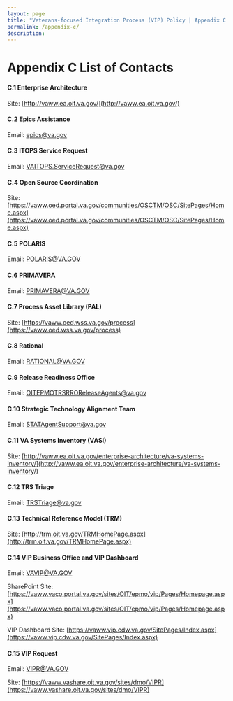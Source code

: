 ```yaml
---
layout: page
title: "Veterans-focused Integration Process (VIP) Policy | Appendix C: Contacts"
permalink: /appendix-c/
description:
---
```


# Appendix C List of Contacts

#### C.1 Enterprise Architecture

Site: [http://vaww.ea.oit.va.gov/](http://vaww.ea.oit.va.gov/)

#### C.2 Epics Assistance

Email: [epics@va.gov](mailto:epics@va.gov)

#### C.3 ITOPS Service Request

Email: [VAITOPS.ServiceRequest@va.gov](mailto:VAITOPS.ServiceRequest@va.gov)

#### C.4 Open Source Coordination

Site: [https://vaww.oed.portal.va.gov/communities/OSCTM/OSC/SitePages/Home.aspx](https://vaww.oed.portal.va.gov/communities/OSCTM/OSC/SitePages/Home.aspx)

#### C.5 POLARIS

Email: [POLARIS@VA.GOV](mailto:POLARIS@VA.GOV)

#### C.6 PRIMAVERA

Email: [PRIMAVERA@VA.GOV](mailto:PRIMAVERA@VA.GOV)

#### C.7 Process Asset Library (PAL)

Site: [https://vaww.oed.wss.va.gov/process](https://vaww.oed.wss.va.gov/process)

#### C.8 Rational

Email: [RATIONAL@VA.GOV](mailto:RATIONAL@VA.GOV)

#### C.9 Release Readiness Office

Email: [OITEPMOTRSRROReleaseAgents@va.gov](mailto:OITEPMOTRSRROReleaseAgents@va.gov)

#### C.10 Strategic Technology Alignment Team

Email: [STATAgentSupport@va.gov](mailto:STATAgentSupport@va.gov)

#### C.11 VA Systems Inventory (VASI)

Site: [http://vaww.ea.oit.va.gov/enterprise-architecture/va-systems-inventory/](http://vaww.ea.oit.va.gov/enterprise-architecture/va-systems-inventory/)

#### C.12 TRS Triage

Email: [TRSTriage@va.gov](mailto:TRSTriage@va.gov)

#### C.13 Technical Reference Model (TRM)

Site: [http://trm.oit.va.gov/TRMHomePage.aspx](http://trm.oit.va.gov/TRMHomePage.aspx)

#### C.14 VIP Business Office and VIP Dashboard

Email: [VAVIP@VA.GOV](mailto:VAVIP@VA.GOV)

SharePoint Site: [https://vaww.vaco.portal.va.gov/sites/OIT/epmo/vip/Pages/Homepage.aspx](https://vaww.vaco.portal.va.gov/sites/OIT/epmo/vip/Pages/Homepage.aspx)

VIP Dashboard Site: [https://vaww.vip.cdw.va.gov/SitePages/Index.aspx](https://vaww.vip.cdw.va.gov/SitePages/Index.aspx)

#### C.15 VIP Request

Email: [VIPR@VA.GOV](mailto:VIPR@VA.GOV)

Site: [https://vaww.vashare.oit.va.gov/sites/dmo/VIPR](https://vaww.vashare.oit.va.gov/sites/dmo/VIPR)
